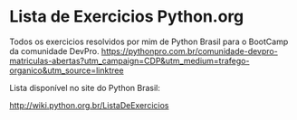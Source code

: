 # Lista de Exercicios Python.org
 Todos os exercicios resolvidos por mim de Python Brasil para o BootCamp da comunidade DevPro.
 https://pythonpro.com.br/comunidade-devpro-matriculas-abertas?utm_campaign=CDP&utm_medium=trafego-organico&utm_source=linktree
 
 Lista disponível no site do Python Brasil:

 http://wiki.python.org.br/ListaDeExercicios
